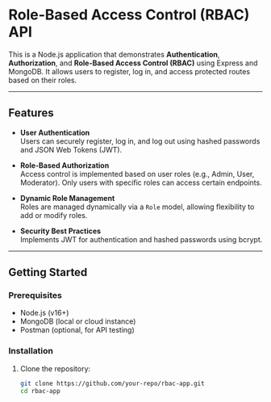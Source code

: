# Role-Based Access Control (RBAC) API

This is a Node.js application that demonstrates **Authentication**, **Authorization**, and **Role-Based Access Control (RBAC)** using Express and MongoDB. It allows users to register, log in, and access protected routes based on their roles.

---

## Features

- **User Authentication**  
  Users can securely register, log in, and log out using hashed passwords and JSON Web Tokens (JWT).

- **Role-Based Authorization**  
  Access control is implemented based on user roles (e.g., Admin, User, Moderator). Only users with specific roles can access certain endpoints.

- **Dynamic Role Management**  
  Roles are managed dynamically via a `Role` model, allowing flexibility to add or modify roles.

- **Security Best Practices**  
  Implements JWT for authentication and hashed passwords using bcrypt.

---

## Getting Started

### Prerequisites
- Node.js (v16+)
- MongoDB (local or cloud instance)
- Postman (optional, for API testing)

### Installation

1. Clone the repository:
   ```bash
   git clone https://github.com/your-repo/rbac-app.git
   cd rbac-app
